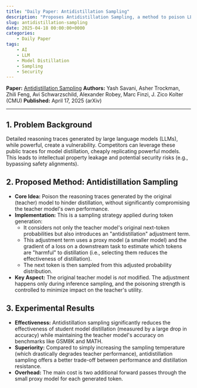 ```yaml
---
title: "Daily Paper: Antidistillation Sampling"
description: "Proposes Antidistillation Sampling, a method to poison LLM reasoning traces during generation, hindering model distillation while preserving the original model's performance."
slug: antidistillation-sampling
date: 2025-04-18 00:00:00+0000
categories:
    - Daily Paper
tags:
    - AI
    - LLM
    - Model Distillation
    - Sampling
    - Security
---
```


**Paper:** [Antidistillation Sampling](https://arxiv.org/abs/2504.13146)
**Authors:** Yash Savani, Asher Trockman, Zhili Feng, Avi Schwarzschild, Alexander Robey, Marc Finzi, J. Zico Kolter (CMU)
**Published:** April 17, 2025 (arXiv)

---

## 1. Problem Background

Detailed reasoning traces generated by large language models (LLMs), while powerful, create a vulnerability.
Competitors can leverage these public traces for model distillation, cheaply replicating powerful models. This leads to intellectual property leakage and potential security risks (e.g., bypassing safety alignments).

## 2. Proposed Method: Antidistillation Sampling

*   **Core Idea:** Poison the reasoning traces generated by the original (teacher) model to hinder distillation, without significantly compromising the teacher model's own performance.
*   **Implementation:** This is a sampling strategy applied during token generation:
    *   It considers not only the teacher model's original next-token probabilities but also introduces an "antidistillation" adjustment term.
    *   This adjustment term uses a proxy model (a smaller model) and the gradient of a loss on a downstream task to estimate which tokens are "harmful" to distillation (i.e., selecting them reduces the effectiveness of distillation).
    *   The next token is then sampled from this adjusted probability distribution.
*   **Key Aspect:** The original teacher model is *not* modified. The adjustment happens only during inference sampling, and the poisoning strength is controlled to minimize impact on the teacher's utility.

## 3. Experimental Results

*   **Effectiveness:** Antidistillation sampling significantly reduces the effectiveness of student model distillation (measured by a large drop in accuracy) while maintaining the teacher model's accuracy on benchmarks like GSM8K and MATH.
*   **Superiority:** Compared to simply increasing the sampling temperature (which drastically degrades teacher performance), antidistillation sampling offers a better trade-off between performance and distillation resistance.
*   **Overhead:** The main cost is two additional forward passes through the small proxy model for each generated token. 